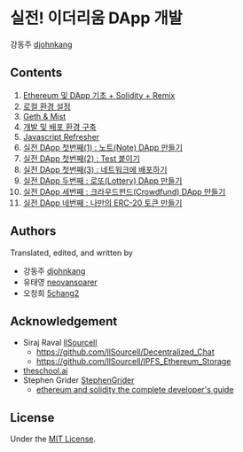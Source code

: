 # 실전! 이더리움 DApp 개발
강동주 [djohnkang](https://github.com/djohnkang)

## Contents
1. [Ethereum 및 DApp 기초 + Solidity + Remix](DApp_1_basic.md)
2. [로컬 환경 설정](DApp_2_env.md)
3. [Geth & Mist](DApp_3_geth_and_mist.md)
4. [개발 및 배포 환경 구축](DApp_4_dev.md)
5. [Javascript Refresher](DApp_5_javascript_refresher.md)
6. [실전 DApp 첫번째(1) : 노트(Note) DApp 만들기](DApp_6_note.md)
7. [실전 DApp 첫번째(2) : Test 붙이기](DApp_7_test.md)
8. [실전 DApp 첫번째(3) : 네트워크에 배포하기](DApp_8_deploy.md)
9. [실전 DApp 두번째 : 로또(Lottery) DApp 만들기](DApp_9_lottery.md)
10. [실전 DApp 세번째 : 크라우드펀드(Crowdfund) DApp 만들기](DApp_10_crowdfund.md)
11. [실전 DApp 네번째 : 나만의 ERC-20 토큰 만들기](DApp_11_token.md)

## Authors
Translated, edited, and written by
- 강동주 [djohnkang](https://github.com/djohnkang)
- 유태영 [neovansoarer](https://github.com/neovansoarer)
- 오창희 [5chang2](https://github.com/5chang2)

## Acknowledgement
- Siraj Raval [llSourcell](https://github.com/llSourcell)
  - https://github.com/llSourcell/Decentralized_Chat
  - https://github.com/llSourcell/IPFS_Ethereum_Storage
- [theschool.ai](http://theschool.ai)
- Stephen Grider [StephenGrider](https://github.com/StephenGrider)
  - [ethereum and solidity the complete developer's guide](https://www.udemy.com/ethereum-and-solidity-the-complete-developers-guide/learn/v4/t/lecture/9025578?start=1)

## License
Under the [MIT License](https://opensource.org/licenses/MIT).
